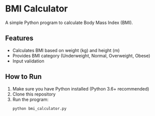 # BMI Calculator

A simple Python program to calculate Body Mass Index (BMI).

## Features

- Calculates BMI based on weight (kg) and height (m)
- Provides BMI category (Underweight, Normal, Overweight, Obese)
- Input validation

## How to Run

1. Make sure you have Python installed (Python 3.6+ recommended)
2. Clone this repository
3. Run the program:
   ```bash
   python bmi_calculator.py